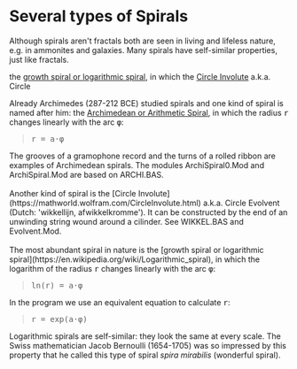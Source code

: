 # Several types of Spirals

Although spirals aren't fractals both are seen in living and lifeless nature, e.g. in ammonites and galaxies. Many spirals have self-similar properties, 
just like fractals. 

the [growth spiral or logarithmic spiral](https://en.wikipedia.org/wiki/Logarithmic_spiral), in which
the [Circle Involute](https://mathworld.wolfram.com/CircleInvolute.html) a.k.a. Circle

Already Archimedes (287-212 BCE) studied spirals and one kind of spiral is named after him: the 
[Archimedean or Arithmetic Spiral](https://en.wikipedia.org/wiki/Archimedean_spiral), in which the radius <span style="font-family:monospace">r</span> changes linearly with the arc <span style="font-family:monospace">φ</span>:<br>
<blockquote style="font-family:monospace">r = a·φ</blockquote>
The grooves of a gramophone record and the turns of a rolled ribbon are examples of Archimedean spirals.
The modules ArchiSpiral0.Mod and ArchiSpiral.Mod are based on ARCHI.BAS.
<br/><br/>
Another kind of spiral is the [Circle Involute](https://mathworld.wolfram.com/CircleInvolute.html) a.k.a. Circle Evolvent (Dutch: 'wikkellijn, afwikkelkromme'). It can be constructed by the end of an unwinding string wound around a cilinder.
See WIKKEL.BAS and Evolvent.Mod.
<br/><br/>
The most abundant spiral in nature is the [growth spiral or logarithmic spiral](https://en.wikipedia.org/wiki/Logarithmic_spiral), in which the logarithm of the radius <span style="font-family:monospace">r</span> changes linearly with the arc <span style="font-family:monospace">φ</span>:<br>

<blockquote style="font-family:monospace">ln(r) = a·φ</blockquote>

In the program we use an equivalent equation to calculate <span style="font-family:monospace">r</span>:<br>

<blockquote style="font-family:monospace">r = exp(a·φ)</blockquote>

Logarithmic spirals are self-similar: they look the same at every scale. The Swiss mathematician Jacob Bernoulli (1654-1705) was so impressed by this property that he called this type of spiral <i>spira mirabilis</i> (wonderful spiral).
